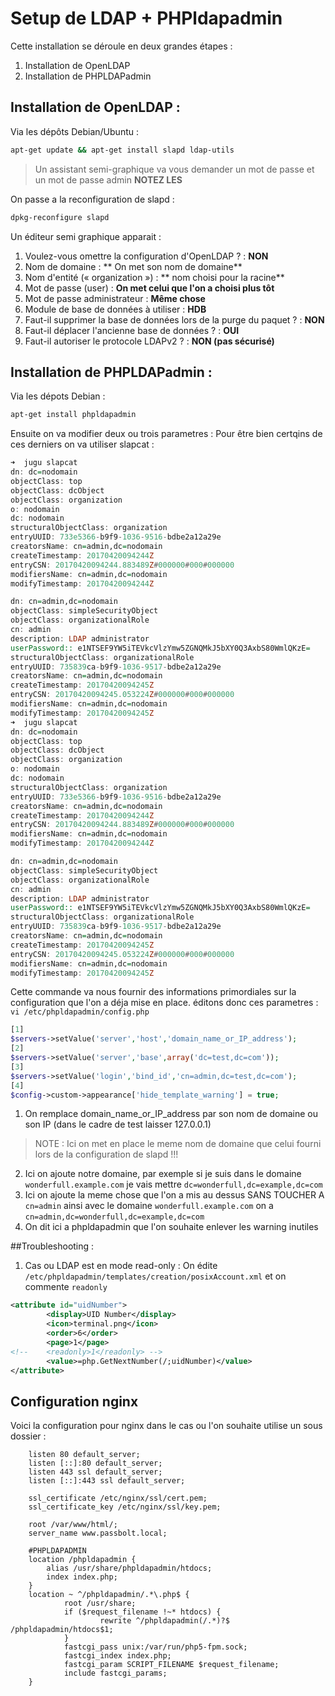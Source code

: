 # Setup de LDAP + PHPldapadmin

Cette installation se déroule en deux grandes étapes :

1. Installation de OpenLDAP
2. Installation de PHPLDAPadmin

## Installation de OpenLDAP :

Via les dépôts Debian/Ubuntu :

```bash
apt-get update && apt-get install slapd ldap-utils
```
> Un assistant semi-graphique va vous demander un mot de passe et un mot de passe admin **NOTEZ LES**

On passe a la reconfiguration de slapd :

```bash
dpkg-reconfigure slapd
```
Un éditeur semi graphique apparait :
1. Voulez-vous omettre la configuration d'OpenLDAP ? :  **NON**
2. Nom de domaine : ** On met son nom de domaine**
3. Nom d'entité (« organization ») : ** nom choisi pour la racine** 
4. Mot de passe (user) : **On met celui que l'on a choisi plus tôt**
5. Mot de passe administrateur : **Même chose**
6. Module de base de données à utiliser : **HDB**
7. Faut-il supprimer la base de données lors de la purge du paquet ? : **NON**
8. Faut-il déplacer l'ancienne base de données ? : **OUI**
9. Faut-il autoriser le protocole LDAPv2 ? : **NON (pas sécurisé)**

## Installation de PHPLDAPadmin : 

Via les dépots Debian :

```bash
apt-get install phpldapadmin
```
Ensuite on va modifier deux ou trois parametres :
Pour être bien certqins de ces derniers on va utiliser slapcat :
```haskell
➜  jugu slapcat              
dn: dc=nodomain
objectClass: top
objectClass: dcObject
objectClass: organization
o: nodomain
dc: nodomain
structuralObjectClass: organization
entryUUID: 733e5366-b9f9-1036-9516-bdbe2a12a29e
creatorsName: cn=admin,dc=nodomain
createTimestamp: 20170420094244Z
entryCSN: 20170420094244.883489Z#000000#000#000000
modifiersName: cn=admin,dc=nodomain
modifyTimestamp: 20170420094244Z

dn: cn=admin,dc=nodomain
objectClass: simpleSecurityObject
objectClass: organizationalRole
cn: admin
description: LDAP administrator
userPassword:: e1NTSEF9YW5iTEVkcVlzYmw5ZGNQMkJ5bXY0Q3AxbS80WmlQKzE=
structuralObjectClass: organizationalRole
entryUUID: 735839ca-b9f9-1036-9517-bdbe2a12a29e
creatorsName: cn=admin,dc=nodomain
createTimestamp: 20170420094245Z
entryCSN: 20170420094245.053224Z#000000#000#000000
modifiersName: cn=admin,dc=nodomain
modifyTimestamp: 20170420094245Z
➜  jugu slapcat              
dn: dc=nodomain
objectClass: top
objectClass: dcObject
objectClass: organization
o: nodomain
dc: nodomain
structuralObjectClass: organization
entryUUID: 733e5366-b9f9-1036-9516-bdbe2a12a29e
creatorsName: cn=admin,dc=nodomain
createTimestamp: 20170420094244Z
entryCSN: 20170420094244.883489Z#000000#000#000000
modifiersName: cn=admin,dc=nodomain
modifyTimestamp: 20170420094244Z

dn: cn=admin,dc=nodomain
objectClass: simpleSecurityObject
objectClass: organizationalRole
cn: admin
description: LDAP administrator
userPassword:: e1NTSEF9YW5iTEVkcVlzYmw5ZGNQMkJ5bXY0Q3AxbS80WmlQKzE=
structuralObjectClass: organizationalRole
entryUUID: 735839ca-b9f9-1036-9517-bdbe2a12a29e
creatorsName: cn=admin,dc=nodomain
createTimestamp: 20170420094245Z
entryCSN: 20170420094245.053224Z#000000#000#000000
modifiersName: cn=admin,dc=nodomain
modifyTimestamp: 20170420094245Z

```
Cette commande va nous fournir des informations primordiales sur la configuration que l'on a déja mise en place. 
éditons donc ces parametres :
``vi /etc/phpldapadmin/config.php``
```php
[1]
$servers->setValue('server','host','domain_name_or_IP_address');
[2]
$servers->setValue('server','base',array('dc=test,dc=com'));
[3]
$servers->setValue('login','bind_id','cn=admin,dc=test,dc=com');
[4]
$config->custom->appearance['hide_template_warning'] = true;
```
1. On remplace domain_name_or_IP_address par son nom de domaine ou son IP (dans le cadre de test laisser 127.0.0.1)
>NOTE : Ici on met en place le meme nom de domaine que celui fourni lors de la configuration de slapd !!!
2. Ici on ajoute notre domaine, par exemple si je suis dans le domaine ``wonderfull.example.com`` je vais mettre ``dc=wonderfull,dc=example,dc=com``
3. Ici on ajoute la meme chose que l'on a mis au dessus SANS TOUCHER A ``cn=admin`` ainsi avec le domaine ``wonderfull.example.com`` on a  ``cn=admin,dc=wonderfull,dc=example,dc=com``
4. On dit ici a phpldapadmin que l'on souhaite enlever les warning inutiles

##Troubleshooting :
1. Cas ou LDAP est en mode read-only :
On édite ``/etc/phpldapadmin/templates/creation/posixAccount.xml`` et on commente ``readonly``
```xml
<attribute id="uidNumber">
        <display>UID Number</display>
        <icon>terminal.png</icon>
        <order>6</order>
        <page>1</page>
<!--    <readonly>1</readonly> -->
        <value>=php.GetNextNumber(/;uidNumber)</value>
</attribute>
```
## Configuration nginx 
Voici la configuration pour nginx dans le cas ou l'on souhaite utilise un sous dossier :
```nginx
	listen 80 default_server;
	listen [::]:80 default_server;
	listen 443 ssl default_server;
	listen [::]:443 ssl default_server;
	 
	ssl_certificate /etc/nginx/ssl/cert.pem;
    ssl_certificate_key /etc/nginx/ssl/key.pem;

	root /var/www/html/;
	server_name www.passbolt.local;

	#PHPLDAPADMIN
	location /phpldapadmin {
		alias /usr/share/phpldapadmin/htdocs;
		index index.php;
	}
	location ~ ^/phpldapadmin/.*\.php$ {
            root /usr/share;
            if ($request_filename !~* htdocs) {
                    rewrite ^/phpldapadmin(/.*)?$ /phpldapadmin/htdocs$1;
            }
            fastcgi_pass unix:/var/run/php5-fpm.sock;
            fastcgi_index index.php;
            fastcgi_param SCRIPT_FILENAME $request_filename;
            include fastcgi_params;
    }

```

